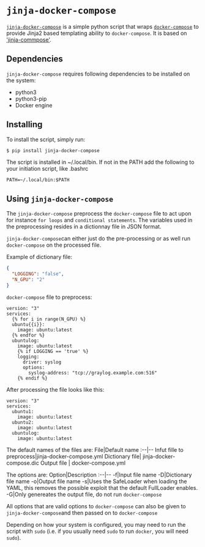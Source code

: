 # `jinja-docker-compose`
[`jinja-docker-compose`](https://github.com/MorganLindqvist/jinja-compose) is a simple python script that wraps [`docker-compose`](https://docs.docker.com/compose/) to provide Jinja2 based templating ability to `docker-compose`. It is based on ['jinja-commpose'](https://github.com/sinzlab/jinja-compose).

## Dependencies
`jinja-docker-compose` requires following dependencies to be installed on the system:
* python3
* python3-pip
* Docker engine

## Installing
To install the script, simply run:

```bash
$ pip install jinja-docker-compose
```
The script is installed in ~/.local/bin. If not in the PATH add the following to your initiation script, like .bashrc
```
PATH=~/.local/bin:$PATH
```

## Using `jinja-docker-compose`
The `jinja-docker-compose` preprocess the `docker-compose` file to act upon for instance `for loops` and `conditional statements`. The variables used in the preprocessing resides in a dictionnay file in JSON format.

`jinja-docker-compose`can either just do the pre-processing or as well run `docker-compose` on the processed file.

Example of dictionary file:
```json
{
  "LOGGING": "false",
  "N_GPU": "2"
}
```

`docker-compose` file to preprocess:
```
version: "3"
services:
  {% for i in range(N_GPU) %}
  ubuntu{{i}}:
    image: ubuntu:latest
  {% endfor %}
  ubuntulog:
    image: ubuntu:latest
    {% if LOGGING == 'true' %}
    logging:
      driver: syslog
      options:
        syslog-address: "tcp://graylog.example.com:516"
    {% endif %}
```
After processing the file looks like this:
```
version: "3"
services:
  ubuntu1:
    image: ubuntu:latest
  ubuntu2:
    image: ubuntu:latest
  ubuntulog:
    image: ubuntu:latest
```
The default names of the files are:
File|Default name
:--|--
Infut fille to preprocess|jinja-docker-compose.yml
Dictionary file| jinja-docker-compose.dic
Output file | docker-compose.yml

The options are:
Option|Description
:--|--
-f|Input file name
-D|Dictionary file name
-o|Output file name
-s|Uses the SafeLoader when loading the YAML, this removes the possible exploit that the default FullLoader enables.
-G|Only genereates the output file, do not run `docker-compose`

All options that are valid options to `docker-compose` can also be given to `jinja-docker-compose`and then passed on to `docker-compose`

Depending on how your system is configured, you may need to run the script with `sudo` (i.e. if you usually need `sudo` to run `docker`, you will need `sudo`).